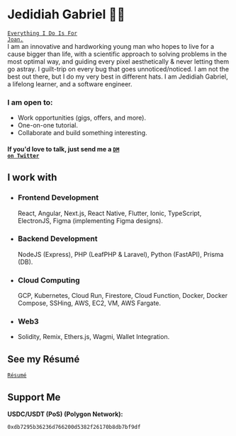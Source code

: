 # Jedidiah Gabriel 👋🏼
<code>[Everything I Do Is For Joan.](https://loml.jedshock.com/)</code><br>
I am an innovative and hardworking young man who hopes to live for a cause bigger than life, with a scientific approach to solving problems in the most optimal way, and guiding every pixel aesthetically & never letting them go astray. I guilt-trip on every bug that goes unnoticed/noticed. I am not the best out there, but I do my very best in different hats. I am Jedidiah Gabriel, a lifelong learner, and a software engineer.

### I am open to:
- Work opportunities (gigs, offers, and more).
- One-on-one tutorial.
- Collaborate and build something interesting.

#### If you'd love to talk, just send me a <code>[DM on Twitter](https://twitter.com/jedshock)</code>

## I work with
- ### Frontend Development
   React, Angular, Next.js, React Native, Flutter, Ionic, TypeScript, ElectronJS, Figma (implementing Figma designs).
- ### Backend Development
   NodeJS (Express), PHP (LeafPHP & Laravel), Python (FastAPI), Prisma (DB). 
- ### Cloud Computing
   GCP, Kubernetes, Cloud Run, Firestore, Cloud Function, Docker, Docker Compose, SSHing, AWS, EC2, VM, AWS Fargate. 
- ### Web3
- Solidity, Remix, Ethers.js, Wagmi, Wallet Integration. 
## See my Résumé
<code>[Résumé](https://drive.google.com/file/d/14jistk3tFFJuH_6WnUmAUUgmo6aHXwm5/view?usp=sharing)</code>

## Support Me
<b>USDC/USDT (PoS) (Polygon Network):</b>
```solidity
0xdb7295b36236d766200d5382f26170b8db7bf9df
```


